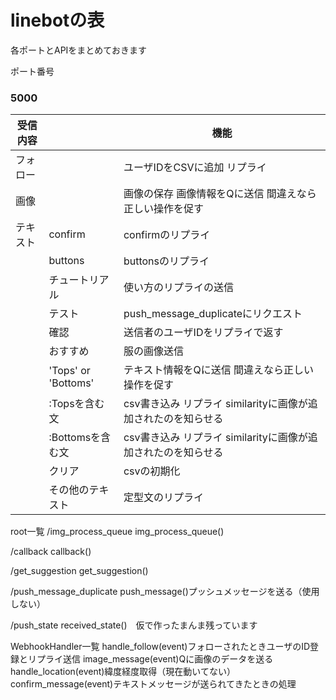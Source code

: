 linebotの表
===
各ポートとAPIをまとめておきます

ポート番号
### 5000

| 受信内容 |                     | 機能                                                          |
|----------|---------------------|---------------------------------------------------------------|
| フォロー |                     | ユーザIDをCSVに追加 リプライ                                  |
| 画像     |                     | 画像の保存 画像情報をQに送信 間違えなら正しい操作を促す       |
| テキスト | confirm             | confirmのリプライ                                             |
|          | buttons             | buttonsのリプライ                                             |
|          | チュートリアル      | 使い方のリプライの送信                                        |
|          | テスト              | push_message_duplicateにリクエスト                            |
|          | 確認                | 送信者のユーザIDをリプライで返す                              |
|          | おすすめ            | 服の画像送信                                                  |
|          | 'Tops' or 'Bottoms' | テキスト情報をQに送信 間違えなら正しい操作を促す              |
|          | :Topsを含む文       | csv書き込み リプライ similarityに画像が追加されたのを知らせる |
|          | :Bottomsを含む文    | csv書き込み リプライ similarityに画像が追加されたのを知らせる |
|          | クリア              | csvの初期化                                                   |
|          | その他のテキスト    | 定型文のリプライ                                              |



root一覧
/img_process_queue
img_process_queue()

/callback
callback()

/get_suggestion
get_suggestion()

/push_message_duplicate
push_message()プッシュメッセージを送る（使用しない）

/push_state
received_state()　仮で作ったまんま残っています

WebhookHandler一覧
handle_follow(event)フォローされたときユーザのID登録とリプライ送信
image_message(event)Qに画像のデータを送る
handle_location(event)緯度経度取得（現在動いてない）
confirm_message(event)テキストメッセージが送られてきたときの処理
